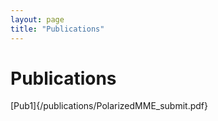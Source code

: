 ```yaml
---
layout: page
title: "Publications"
---
```


# Publications
[Pub1]{/publications/PolarizedMME_submit.pdf}

